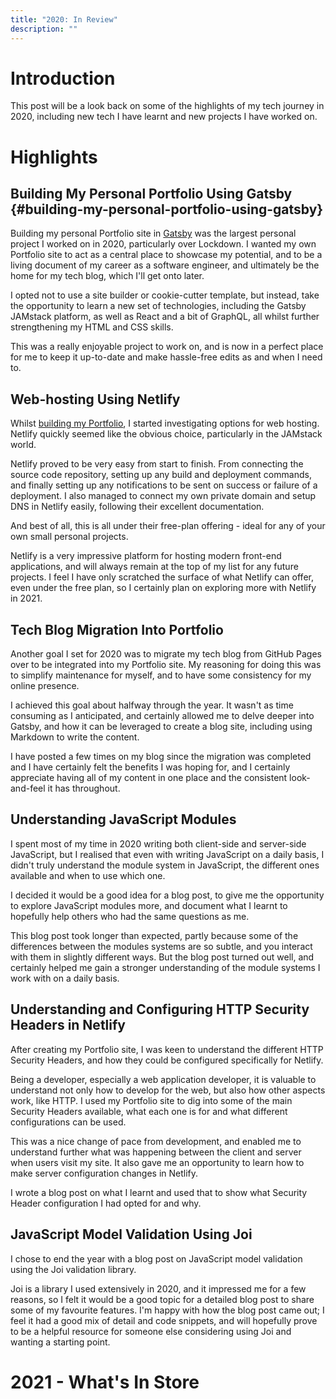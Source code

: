```yaml
---
title: "2020: In Review"
description: ""
---
```


# Introduction

This post will be a look back on some of the highlights of my tech journey in 2020, including new tech I have learnt and new projects I have worked on.

# Highlights

## Building My Personal Portfolio Using Gatsby {#building-my-personal-portfolio-using-gatsby}

Building my personal Portfolio site in [Gatsby][gatsby-url] was the largest personal project I worked on in 2020, particularly
over Lockdown. I wanted my own Portfolio site to act as a central place to showcase my potential, and to be a living document
of my career as a software engineer, and ultimately be the home for my tech blog, which I'll get onto later.

I opted not to use a site builder or cookie-cutter template, but instead, take the opportunity to learn a new set of
technologies, including the Gatsby JAMstack platform, as well as React and a bit of GraphQL, all whilst further
strengthening my HTML and CSS skills.

This was a really enjoyable project to work on, and is now in a perfect place for me to keep it up-to-date and make
hassle-free edits as and when I need to.

## Web-hosting Using Netlify

Whilst [building my Portfolio](#building-my-personal-portfolio-using-gatsby), I started investigating options for web
hosting. Netlify quickly seemed like the obvious choice, particularly in the JAMstack world.

Netlify proved to be very easy from start to finish. From connecting the source code repository, setting up any
build and deployment commands, and finally setting up any notifications to be sent on success or failure of a deployment.
I also managed to connect my own private domain and setup DNS in Netlify easily, following their excellent documentation.

And best of all, this is all under their free-plan offering - ideal for any of your own small personal projects.

Netlify is a very impressive platform for hosting modern front-end applications, and will always remain at the top of my
list for any future projects. I feel I have only scratched the surface of what Netlify can offer, even under the free plan,
so I certainly plan on exploring more with Netlify in 2021.

## Tech Blog Migration Into Portfolio

Another goal I set for 2020 was to migrate my tech blog from GitHub Pages over to be integrated into my Portfolio site.
My reasoning for doing this was to simplify maintenance for myself, and to have some consistency for my online presence.

I achieved this goal about halfway through the year. It wasn't as time consuming as I anticipated, and certainly allowed
me to delve deeper into Gatsby, and how it can be leveraged to create a blog site, including using Markdown to write
the content.

I have posted a few times on my blog since the migration was completed and I have certainly felt the benefits I was
hoping for, and I certainly appreciate having all of my content in one place and the consistent look-and-feel it has
throughout.

## Understanding JavaScript Modules

I spent most of my time in 2020 writing both client-side and server-side JavaScript, but I realised that even with writing
JavaScript on a daily basis, I didn't truly understand the module system in JavaScript, the different ones available and
when to use which one.

I decided it would be a good idea for a blog post, to give me the opportunity to explore JavaScript modules more,
and document what I learnt to hopefully help others who had the same questions as me.

This blog post took longer than expected, partly because some of the differences between the modules systems are so subtle,
and you interact with them in slightly different ways. But the blog post turned out well, and certainly helped me gain a
stronger understanding of the module systems I work with on a daily basis.

## Understanding and Configuring HTTP Security Headers in Netlify

After creating my Portfolio site, I was keen to understand the different HTTP Security Headers, and how they could be
configured specifically for Netlify.

Being a developer, especially a web application developer, it is valuable to understand not only how to develop for the web,
but also how other aspects work, like HTTP. I used my Portfolio site to dig into some of the main Security Headers available,
what each one is for and what different configurations can be used.

This was a nice change of pace from development, and enabled me to understand further what was happening between the client
and server when users visit my site. It also gave me an opportunity to learn how to make server configuration changes in
Netlify.

I wrote a blog post on what I learnt and used that to show what Security Header configuration I had opted for and why.

## JavaScript Model Validation Using Joi

I chose to end the year with a blog post on JavaScript model validation using the Joi validation library.

Joi is a library I used extensively in 2020, and it impressed me for a few reasons, so I felt it would be a good topic for a
detailed blog post to share some of my favourite features. I'm happy with how the blog post came out; I feel it had a
good mix of detail and code snippets, and will hopefully prove to be a helpful resource for someone else considering
using Joi and wanting a starting point.
# 2021 - What's In Store

[gatsby-url]: https://www.gatsbyjs.com/
